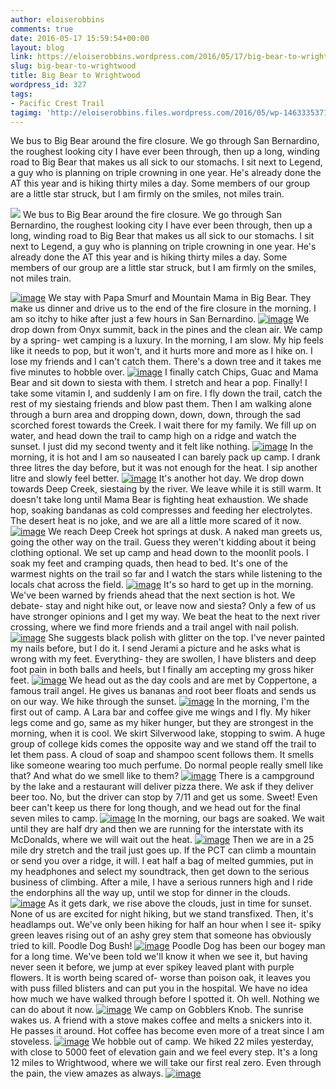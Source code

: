 ```yaml
---
author: eloiserobbins
comments: true
date: 2016-05-17 15:59:54+00:00
layout: blog
link: https://eloiserobbins.wordpress.com/2016/05/17/big-bear-to-wrightwood/
slug: big-bear-to-wrightwood
title: Big Bear to Wrightwood
wordpress_id: 327
tags:
- Pacific Crest Trail
tagimg: 'http://eloiserobbins.files.wordpress.com/2016/05/wp-1463335371624.jpg'
---
```


We bus to Big Bear around the fire closure. We go through San Bernardino, the roughest looking city I have ever been through, then up a long, winding road to Big Bear that makes us all sick to our stomachs. I sit next to Legend, a guy who is planning on triple crowning in one year. He's already done the AT this year and is hiking thirty miles a day. Some members of our group are a little star struck, but I am firmly on the smiles, not miles train.


[![](http://eloiserobbins.files.wordpress.com/2016/05/wp-1463335371624.jpg)](http://eloiserobbins.files.wordpress.com/2016/05/wp-1463335371624.jpg)
We bus to Big Bear around the fire closure. We go through San Bernardino, the roughest looking city I have ever been through, then up a long, winding road to Big Bear that makes us all sick to our stomachs. I sit next to Legend, a guy who is planning on triple crowning in one year. He's already done the AT this year and is hiking thirty miles a day. Some members of our group are a little star struck, but I am firmly on the smiles, not miles train.

[![image](http://eloiserobbins.files.wordpress.com/2016/05/img_20160510_093421.jpg)](http://eloiserobbins.files.wordpress.com/2016/05/img_20160510_093421.jpg)
We stay with Papa Smurf and Mountain Mama in Big Bear. They make us dinner and drive us to the end of the fire closure in the morning. I am so itchy to hike after just a few hours in San Bernardino.
[![image](http://eloiserobbins.files.wordpress.com/2016/05/wp-1463443739115.jpg)](http://eloiserobbins.files.wordpress.com/2016/05/wp-1463443739115.jpg)
We drop down from Onyx summit, back in the pines and the clean air. We camp by a spring- wet camping is a luxury. In the morning, I am slow. My hip feels like it needs to pop, but it won't, and it hurts more and more as I hike on. I lose my friends and I can't catch them. There's a down tree and it takes me five minutes to hobble over.
[![image](http://eloiserobbins.files.wordpress.com/2016/05/wp-1463444185364.jpg)](http://eloiserobbins.files.wordpress.com/2016/05/wp-1463444185364.jpg)
I finally catch Chips, Guac and Mama Bear and sit down to siesta with them. I stretch and hear a pop. Finally! I take some vitamin I, and suddenly I am on fire. I fly down the trail, catch the rest of my siestaing friends and blow past them. Then I am walking alone through a burn area and dropping down, down, down, through the sad scorched forest towards the Creek. I wait there for my family. We fill up on water, and head down the trail to camp high on a ridge and watch the sunset. I just did my second twenty and it felt like nothing.
[![image](http://eloiserobbins.files.wordpress.com/2016/05/wp-1463445941169.jpg)](http://eloiserobbins.files.wordpress.com/2016/05/wp-1463445941169.jpg)
In the morning, it is hot and I am so nauseated I can barely pack up camp. I drank three litres the day before, but it was not enough for the heat. I sip another litre and slowly feel better.
[![image](http://eloiserobbins.files.wordpress.com/2016/05/wp-1463495930554.jpg)](http://eloiserobbins.files.wordpress.com/2016/05/wp-1463495930554.jpg)
It's another hot day. We drop down towards Deep Creek, siestaing by the river. We leave while it is still warm. It doesn't take long until Mama Bear is fighting heat exhaustion. We shade hop, soaking bandanas as cold compresses and feeding her electrolytes. The desert heat is no joke, and we are all a little more scared of it now.
[![image](http://eloiserobbins.files.wordpress.com/2016/05/wp-1463496133019.jpg)](http://eloiserobbins.files.wordpress.com/2016/05/wp-1463496133019.jpg)
We reach Deep Creek hot springs at dusk. A naked man greets us, going the other way on the trail. Guess they weren't kidding about it being clothing optional. We set up camp and head down to the moonlit pools. I soak my feet and cramping quads, then head to bed. It's one of the warmest nights on the trail so far and I watch the stars while listening to the locals chat across the field.
[![image](http://eloiserobbins.files.wordpress.com/2016/05/wp-1463496378929.jpg)](http://eloiserobbins.files.wordpress.com/2016/05/wp-1463496378929.jpg)
It's so hard to get up in the morning. We've been warned by friends ahead that the next section is hot. We debate- stay and night hike out, or leave now and siesta? Only a few of us have stronger opinions and I get my way. We beat the heat to the next river crossing, where we find more friends and a trail angel with nail polish.
[![image](http://eloiserobbins.files.wordpress.com/2016/05/wp-1463496531239.jpg)](http://eloiserobbins.files.wordpress.com/2016/05/wp-1463496531239.jpg)
She suggests black polish with glitter on the top. I've never painted my nails before, but I do it. I send Jerami a picture and he asks what is wrong with my feet. Everything- they are swollen, I have blisters and deep foot pain in both balls and heels, but I finally am accepting my gross hiker feet.
[![image](http://eloiserobbins.files.wordpress.com/2016/05/wp-1463496723969.jpg)](http://eloiserobbins.files.wordpress.com/2016/05/wp-1463496723969.jpg)
We head out as the day cools and are met by Coppertone, a famous trail angel. He gives us bananas and root beer floats and sends us on our way. We hike through the sunset.
[![image](http://eloiserobbins.files.wordpress.com/2016/05/wp-1463496980194.jpg)](http://eloiserobbins.files.wordpress.com/2016/05/wp-1463496980194.jpg)
In the morning, I'm the first out of camp. A Lara bar and coffee give me wings and I fly. My hiker legs come and go, same as my hiker hunger, but they are strongest in the morning, when it is cool. We skirt Silverwood lake, stopping to swim. A huge group of college kids comes the opposite way and we stand off the trail to let them pass. A cloud of soap and shampoo scent follows them. It smells like someone wearing too much perfume. Do normal people really smell like that? And what do we smell like to them?
[![image](http://eloiserobbins.files.wordpress.com/2016/05/wp-1463497958216.jpg)](http://eloiserobbins.files.wordpress.com/2016/05/wp-1463497958216.jpg)
There is a campground by the lake and a restaurant will deliver pizza there. We ask if they deliver beer too. No, but the driver can stop by 7/11 and get us some. Sweet! Even beer can't keep us there for long though, and we head out for the final seven miles to camp.
[![image](http://eloiserobbins.files.wordpress.com/2016/05/wp-1463498149038.jpg)](http://eloiserobbins.files.wordpress.com/2016/05/wp-1463498149038.jpg)
In the morning, our bags are soaked. We wait until they are half dry and then we are running for the interstate with its McDonalds, where we will wait out the heat.
[![image](http://eloiserobbins.files.wordpress.com/2016/05/wp-1463498352296.jpg)](http://eloiserobbins.files.wordpress.com/2016/05/wp-1463498352296.jpg)
Then we are in a 25 mile dry stretch and the trail just goes up. If the PCT can climb a mountain or send you over a ridge, it will. I eat half a bag of melted gummies, put in my headphones and select my soundtrack, then get down to the serious business of climbing. After a mile, I have a serious runners high and I ride the endorphins all the way up, until we stop for dinner in the clouds.
[![image](http://eloiserobbins.files.wordpress.com/2016/05/wp-1463498588328.jpg)](http://eloiserobbins.files.wordpress.com/2016/05/wp-1463498588328.jpg)
As it gets dark, we rise above the clouds, just in time for sunset. None of us are excited for night hiking, but we stand transfixed. Then, it's headlamps out. We've only been hiking for half an hour when I see it- spiky green leaves rising out of an ashy grey stem that someone has obviously tried to kill. Poodle Dog Bush!
[![image](http://eloiserobbins.files.wordpress.com/2016/05/wp-1463498766673.jpg)](http://eloiserobbins.files.wordpress.com/2016/05/wp-1463498766673.jpg)
Poodle Dog has been our bogey man for a long time. We've been told we'll know it when we see it, but having never seen it before, we jump at ever spikey leaved plant with purple flowers. It is worth being scared of- worse than poison oak, it leaves you with puss filled blisters and can put you in the hospital. We have no idea how much we have walked through before I spotted it. Oh well. Nothing we can do about it now.
[![image](http://eloiserobbins.files.wordpress.com/2016/05/wp-1463499105563.jpg)](http://eloiserobbins.files.wordpress.com/2016/05/wp-1463499105563.jpg)
We camp on Gobblers Knob. The sunrise wakes us. A friend with a stove makes coffee and melts a snickers into it. He passes it around. Hot coffee has become even more of a treat since I am stoveless.
[![image](http://eloiserobbins.files.wordpress.com/2016/05/wp-1463499286865.jpg)](http://eloiserobbins.files.wordpress.com/2016/05/wp-1463499286865.jpg)
We hobble out of camp. We hiked 22 miles yesterday, with close to 5000 feet of elevation gain and we feel every step. It's a long 12 miles to Wrightwood, where we will take our first real zero. Even through the pain, the view amazes as always.
[![image](http://eloiserobbins.files.wordpress.com/2016/05/wp-1463499449453.jpg)](http://eloiserobbins.files.wordpress.com/2016/05/wp-1463499449453.jpg)

